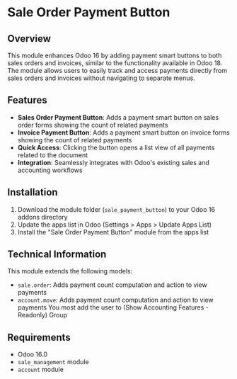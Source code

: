 # Sale Order Payment Button

## Overview
This module enhances Odoo 16 by adding payment smart buttons to both sales orders and invoices, similar to the functionality available in Odoo 18. The module allows users to easily track and access payments directly from sales orders and invoices without navigating to separate menus.

## Features
- **Sales Order Payment Button**: Adds a payment smart button on sales order forms showing the count of related payments
- **Invoice Payment Button**: Adds a payment smart button on invoice forms showing the count of related payments
- **Quick Access**: Clicking the button opens a list view of all payments related to the document
- **Integration**: Seamlessly integrates with Odoo's existing sales and accounting workflows

## Installation
1. Download the module folder (`sale_payment_button`) to your Odoo 16 addons directory
2. Update the apps list in Odoo (Settings > Apps > Update Apps List)
3. Install the "Sale Order Payment Button" module from the apps list


## Technical Information
This module extends the following models:
- `sale.order`: Adds payment count computation and action to view payments
- `account.move`: Adds payment count computation and action to view payments
You most add the user to (Show Accounting Features - Readonly) Group

## Requirements
- Odoo 16.0
- `sale_management` module
- `account` module


